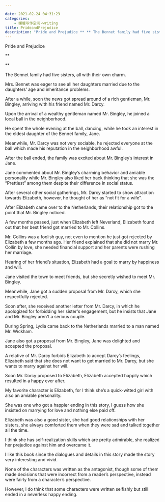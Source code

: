 ```yaml
---

date: 2021-02-24 04:31:23
categories:
    - 暖暖写作空间-writing
title: PrideandPrejudice
description: "Pride and Prejudice ** ** The Bennet family had five sisters, all with their own charm. Mrs. Bennet ..."
---
```


Pride and Prejudice 

**  
  
**

The Bennet family had five sisters, all with their own charm.

Mrs. Bennet was eager to see all her daughters married due to the daughters' age and inheritance problems.

After a while, soon the news got spread around of a rich gentleman, Mr. Bingley, arriving with his friend named Mr. Darcy.

Upon the arrival of a  wealthy gentleman named Mr. Bingley, he joined a local ball in the neighborhood.

He spent the whole evening at the ball, dancing, while he took an interest in the eldest daughter of the Bennet family, Jane. 

Meanwhile, Mr. Darcy was not very sociable, he rejected everyone at the ball which made his reputation in the neighborhood awful.

After the ball ended, the family was excited about Mr. Bingley’s interest in Jane.

Jane commented about Mr. Bingley’s charming behavior and amiable personality while Mr. Bingley also liked her back thinking that she was the “Prettiest” among them despite their difference in social status.

After several other social gatherings, Mr. Darcy started to show attraction towards Elizabeth, however, he thought of her as “not fit for a wife”.

After Elizabeth came over to the Netherlands, their relationship got to the point that Mr. Bingley noticed.

A few months passed, just when Elizabeth left Neverland, Elizabeth found out that her best friend got married to Mr. Collins.

Mr. Collins was a foolish guy, not even to mention he just got rejected by Elizabeth a few months ago. Her friend explained that she did not marry Mr. Collin by love, she needed financial support and her parents were rushing her marriage. 

Hearing of her friend’s situation, Elizabeth had a goal to marry by happiness and will.

Jane visited the town to meet friends, but she secretly wished to meet Mr. Bingley.

Meanwhile, Jane got a sudden proposal from Mr. Darcy, which she respectfully rejected.

Soon after, she received another letter from Mr. Darcy, in which he apologized for forbidding her sister's engagement, but he insists that Jane and Mr. Bingley aren't a serious couple.

During Spring, Lydia came back to the Netherlands married to a man named Mr. Wickham.

Jane also got a proposal from Mr. Bingley, Jane was delighted and accepted the proposal.

A relative of Mr. Darcy forbids Elizabeth to accept Darcy’s feelings, Elizabeth said that she does not want to get married to Mr. Darcy, but she wants to marry against her will.

Soon Mr. Darcy proposed to Elizabeth, Elizabeth accepted happily which resulted in a happy ever after.

My favorite character is Elizabeth, for I think she’s a quick-witted girl with also an amiable personality.

She was one who got a happier ending in this story, I guess how she insisted on marrying for love and nothing else paid off.

Elizabeth was also a good sister, she had good relationships with her sisters, she always comforted them when they were sad and talked together all the time.

I think she has self-realization skills which are pretty admirable, she realized her prejudice against him and overcame it.

I like this book since the dialogues and details in this story made the story very interesting and vivid. 

None of the characters was written as the antagonist, though some of them made decisions that were incorrect from a reader’s perspective, instead were fairly from a character’s perspective. 

However, I do think that some characters were written selfishly but still ended in a neverless happy ending.